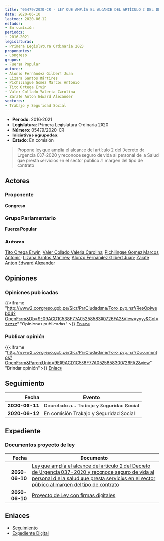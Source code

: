 ```yaml
---
title: "05479/2020-CR - LEY QUE AMPLÍA EL ALCANCE DEL ARTÍCULO 2 DEL DECRETO DE URGENCIA 037-2020 Y RECONOCE SEGURO DE VIDA AL PERSONAL DE LA SALUD QUE PRESTA SERVICIOS EN EL SECTOR PÚBLICO AL MARGEN DEL TIPO DE CONTRATO"
date: 2020-06-10
lastmod: 2020-06-12
estados:
- En comisión
periodos:
- 2016-2021
legislaturas:
- Primera Legislatura Ordinaria 2020
proponentes:
- Congreso
grupos:
- Fuerza Popular
autores:
- Alonzo Fernández Gilbert Juan
- Lizana Santos Mártires
- Pichilingue Gomez Marcos Antonio
- Tito Ortega Erwin
- Valer Collado Valeria Carolina
- Zarate Anton Edward Alexander
sectores:
- Trabajo y Seguridad Social
---
```

- **Periodo**: 2016-2021
- **Legislatura**: Primera Legislatura Ordinaria 2020
- **Número**: 05479/2020-CR
- **Iniciativas agrupadas**: 
- **Estado**: En comisión

> Propone ley que amplía el alcance del artículo 2 del Decreto de Urgencia 037-2020 y reconoce seguro de vida al personal de la Salud que presta servicios en el sector público al margen del tipo de contrato


## Actores

### Proponente

**Congreso**

### Grupo Parlamentario

**Fuerza Popular**

### Autores

[Tito Ortega Erwin](mailto:mailto:etito@congreso.gob.pe); [Valer Collado Valeria Carolina](mailto:mailto:vvaler@congreso.gob.pe); [Pichilingue Gomez Marcos Antonio](mailto:mailto:mpichilingue@congreso.gob.pe); [Lizana Santos Mártires](mailto:mailto:mlizana@congreso.gob.pe); [Alonzo Fernández Gilbert Juan](mailto:mailto:galonzo@congreso.gob.pe); [Zarate Anton Edward Alexander](mailto:mailto:ezarate@congreso.gob.pe)

## Opiniones

### Opiniones publicadas

{{<iframe "http://www2.congreso.gob.pe/Sicr/ParCiudadana/Foro_pvp.nsf/RepOpiweb04?OpenForm&Db=9E09ACD1C538F77A0525858300726FA2&View=yyyy&Col=zzzzz" "Opiniones publicadas" >}}
[Enlace](http://www2.congreso.gob.pe/Sicr/ParCiudadana/Foro_pvp.nsf/RepOpiweb04?OpenForm&Db=9E09ACD1C538F77A0525858300726FA2&View=yyyy&Col=zzzzz)

### Publicar opinión

{{<iframe "http://www2.congreso.gob.pe/Sicr/ParCiudadana/Foro_pvp.nsf/Documentos?OpenForm&ParentUnid=9E09ACD1C538F77A0525858300726FA2&view" "Brindar opinión" >}}
[Enlace](http://www2.congreso.gob.pe/Sicr/ParCiudadana/Foro_pvp.nsf/Documentos?OpenForm&ParentUnid=9E09ACD1C538F77A0525858300726FA2&view)


## Seguimiento

| Fecha | Evento |
|------:|--------|
| **2020-06-11** | Decretado a... Trabajo y Seguridad Social |
| **2020-06-12** | En comisión Trabajo y Seguridad Social |

## Expediente

### Documentos proyecto de ley

| Fecha | Documento |
|------:|-----------|
| **2020-06-10** | [Ley que amplía el alcance del artículo 2 del Decreto de Urgencia 037-2020 y reconoce seguro de vida al personal d e la salud que presta servicios en el sector público al margen del tipo de contrato](http://www.leyes.congreso.gob.pe/Documentos/2016_2021/Proyectos_de_Ley_y_de_Resoluciones_Legislativas/PL05479-20200610.pdf) |
| **2020-06-10** | [Proyecto de Ley con firmas digitales](http://www.leyes.congreso.gob.pe/Documentos/2016_2021/Proyectos_de_Ley_y_de_Resoluciones_Legislativas/Proyectos_Firmas_digitales/PL05479.pdf) |

## Enlaces

- [Seguimiento](http://www2.congreso.gob.pe/Sicr/TraDocEstProc/CLProLey2016.nsf/f7fff46988ca05b1052578e100829cc7/498a2ae6f9ebc12905258583007ae6bf?OpenDocument)
- [Expediente Digital](http://www2.congreso.gob.pe/Sicr/TraDocEstProc/Expvirt_2011.nsf/visbusqptramdoc1621/05479?opendocument)

